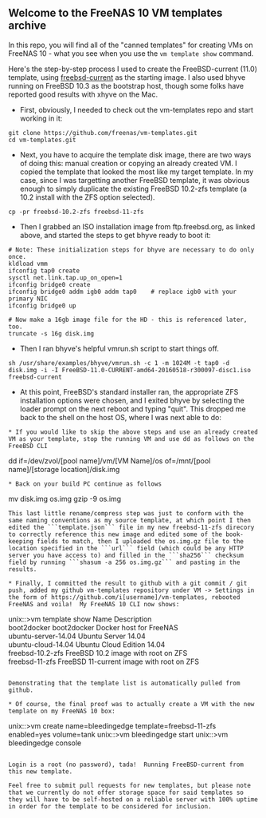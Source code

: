 ## Welcome to the FreeNAS 10 VM templates archive

In this repo, you will find all of the "canned templates" for creating VMs
on FreeNAS 10 - what you see when you use the ```vm template show``` command.

Here's the step-by-step process I used to create the FreeBSD-current (11.0)
template, using [freebsd-current](ftp://ftp.freebsd.org/pub/FreeBSD/snapshots/ISO-IMAGES/11.0/FreeBSD-11.0-CURRENT-amd64-20160518-r300097-disc1.iso) as the
starting image.  I also used bhyve running on FreeBSD 10.3 as the bootstrap
host, though some folks have reported good results with xhyve on the Mac.

* First, obviously, I needed to check out the vm-templates repo and start working in it:
```
git clone https://github.com/freenas/vm-templates.git
cd vm-templates.git
```

* Next, you have to acquire the template disk image, there are two ways of doing this: manual creation or copying an already created VM. I copied the template that looked the most like my target template. In my case, since I was targetting another FreeBSD template, it was obvious enough to simply duplicate the existing FreeBSD 10.2-zfs template (a 10.2 install with the ZFS option selected).
```
cp -pr freebsd-10.2-zfs freebsd-11-zfs
```

* Then I grabbed an ISO installation image from ftp.freebsd.org, as linked above, and started the steps to get bhyve ready to boot it:
```
# Note: These initialization steps for bhyve are necessary to do only once.
kldload vmm
ifconfig tap0 create
sysctl net.link.tap.up_on_open=1
ifconfig bridge0 create
ifconfig bridge0 addm igb0 addm tap0	# replace igb0 with your primary NIC
ifconfig bridge0 up

# Now make a 16gb image file for the HD - this is referenced later, too.
truncate -s 16g disk.img
```
* Then I ran bhyve's helpful vmrun.sh script to start things off.
```
sh /usr/share/examples/bhyve/vmrun.sh -c 1 -m 1024M -t tap0 -d disk.img -i -I FreeBSD-11.0-CURRENT-amd64-20160518-r300097-disc1.iso freebsd-current
```
* At this point, FreeBSD's standard installer ran, the appropriate ZFS installation options were chosen, and I exited bhyve by selecting the loader prompt on the next reboot and typing "quit".  This dropped me back to the shell on the host OS, where I was next able to do:
```
* If you would like to skip the above steps and use an already created VM as your template, stop the running VM and use dd as follows on the FreeBSD CLI
```
dd if=/dev/zvol/[pool name]/vm/[VM Name]/os of=/mnt/[pool name]/[storage location]/disk.img
```
* Back on your build PC continue as follows
```
mv disk.img os.img
gzip -9 os.img
```
This last little rename/compress step was just to conform with the same naming conventions as my source template, at which point I then edited the ```template.json``` file in my new freebsd-11-zfs direcory to correctly reference this new image and edited some of the book-keeping fields to match, then I uploaded the os.img.gz file to the location specified in the ```url``` field (which could be any HTTP server you have access to) and filled in the ```sha256``` checksum field by running ```shasum -a 256 os.img.gz``` and pasting in the results.

* Finally, I committed the result to github with a git commit / git push, added my github vm-templates repository under VM -> Settings in the form of https://github.com/i[username]/vm-templates, rebooted FreeNAS and voila!  My FreeNAS 10 CLI now shows:

```
unix::>vm template show
       Name                          Description                
boot2docker           boot2docker Docker host for FreeNAS       
ubuntu-server-14.04   Ubuntu Server 14.04                       
ubuntu-cloud-14.04    Ubuntu Cloud Edition 14.04                
freebsd-10.2-zfs      FreeBSD 10.2 image with root on ZFS       
freebsd-11-zfs        FreeBSD 11-current image with root on ZFS 
```

Demonstrating that the template list is automatically pulled from github.

* Of course, the final proof was to actually create a VM with the new template on my FreeNAS 10 box:

```
unix::>vm create name=bleedingedge template=freebsd-11-zfs enabled=yes volume=tank
unix::>vm bleedingedge start
unix::>vm bleedingedge console
```

Login is a root (no password), tada!  Running FreeBSD-current from this new template.

Feel free to submit pull requests for new templates, but please note that we currently do not offer storage space for said templates so they will have to be self-hosted on a reliable server with 100% uptime in order for the template to be considered for inclusion.
